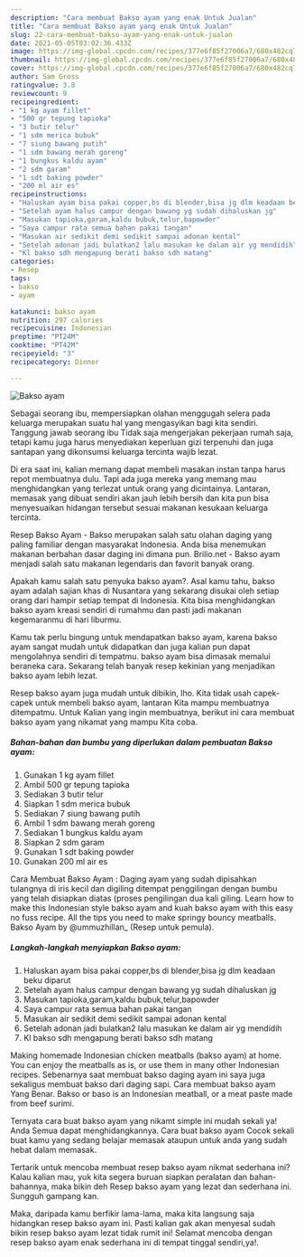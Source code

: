 ```yaml
---
description: "Cara membuat Bakso ayam yang enak Untuk Jualan"
title: "Cara membuat Bakso ayam yang enak Untuk Jualan"
slug: 22-cara-membuat-bakso-ayam-yang-enak-untuk-jualan
date: 2021-05-05T03:02:36.433Z
image: https://img-global.cpcdn.com/recipes/377e6f85f27006a7/680x482cq70/bakso-ayam-foto-resep-utama.jpg
thumbnail: https://img-global.cpcdn.com/recipes/377e6f85f27006a7/680x482cq70/bakso-ayam-foto-resep-utama.jpg
cover: https://img-global.cpcdn.com/recipes/377e6f85f27006a7/680x482cq70/bakso-ayam-foto-resep-utama.jpg
author: Sam Gross
ratingvalue: 3.8
reviewcount: 9
recipeingredient:
- "1 kg ayam fillet"
- "500 gr tepung tapioka"
- "3 butir telur"
- "1 sdm merica bubuk"
- "7 siung bawang putih"
- "1 sdm bawang merah goreng"
- "1 bungkus kaldu ayam"
- "2 sdm garam"
- "1 sdt baking powder"
- "200 ml air es"
recipeinstructions:
- "Haluskan ayam bisa pakai copper,bs di blender,bisa jg dlm keadaan beku diparut"
- "Setelah ayam halus campur dengan bawang yg sudah dihaluskan jg"
- "Masukan tapioka,garam,kaldu bubuk,telur,bapowder"
- "Saya campur rata semua bahan pakai tangan"
- "Masukan air sedikit demi sedikit sampai adonan kental"
- "Setelah adonan jadi bulatkan2 lalu masukan ke dalam air yg mendidih"
- "Kl bakso sdh mengapung berati bakso sdh matang"
categories:
- Resep
tags:
- bakso
- ayam

katakunci: bakso ayam 
nutrition: 297 calories
recipecuisine: Indonesian
preptime: "PT24M"
cooktime: "PT42M"
recipeyield: "3"
recipecategory: Dinner

---
```



![Bakso ayam](https://img-global.cpcdn.com/recipes/377e6f85f27006a7/680x482cq70/bakso-ayam-foto-resep-utama.jpg)

Sebagai seorang ibu, mempersiapkan olahan menggugah selera pada keluarga merupakan suatu hal yang mengasyikan bagi kita sendiri. Tanggung jawab seorang ibu Tidak saja mengerjakan pekerjaan rumah saja, tetapi kamu juga harus menyediakan keperluan gizi terpenuhi dan juga santapan yang dikonsumsi keluarga tercinta wajib lezat.

Di era  saat ini, kalian memang dapat membeli masakan instan tanpa harus repot membuatnya dulu. Tapi ada juga mereka yang memang mau menghidangkan yang terlezat untuk orang yang dicintainya. Lantaran, memasak yang dibuat sendiri akan jauh lebih bersih dan kita pun bisa menyesuaikan hidangan tersebut sesuai makanan kesukaan keluarga tercinta. 

Resep Bakso Ayam - Bakso merupakan salah satu olahan daging yang paling familiar dengan masyarakat Indonesia. Anda bisa menemukan makanan berbahan dasar daging ini dimana pun. Brilio.net - Bakso ayam menjadi salah satu makanan legendaris dan favorit banyak orang.

Apakah kamu salah satu penyuka bakso ayam?. Asal kamu tahu, bakso ayam adalah sajian khas di Nusantara yang sekarang disukai oleh setiap orang dari hampir setiap tempat di Indonesia. Kita bisa menghidangkan bakso ayam kreasi sendiri di rumahmu dan pasti jadi makanan kegemaranmu di hari liburmu.

Kamu tak perlu bingung untuk mendapatkan bakso ayam, karena bakso ayam sangat mudah untuk didapatkan dan juga kalian pun dapat mengolahnya sendiri di tempatmu. bakso ayam bisa dimasak memalui beraneka cara. Sekarang telah banyak resep kekinian yang menjadikan bakso ayam lebih lezat.

Resep bakso ayam juga mudah untuk dibikin, lho. Kita tidak usah capek-capek untuk membeli bakso ayam, lantaran Kita mampu membuatnya ditempatmu. Untuk Kalian yang ingin membuatnya, berikut ini cara membuat bakso ayam yang nikamat yang mampu Kita coba.

<!--inarticleads1-->

##### Bahan-bahan dan bumbu yang diperlukan dalam pembuatan Bakso ayam:

1. Gunakan 1 kg ayam fillet
1. Ambil 500 gr tepung tapioka
1. Sediakan 3 butir telur
1. Siapkan 1 sdm merica bubuk
1. Sediakan 7 siung bawang putih
1. Ambil 1 sdm bawang merah goreng
1. Sediakan 1 bungkus kaldu ayam
1. Siapkan 2 sdm garam
1. Gunakan 1 sdt baking powder
1. Gunakan 200 ml air es


Cara Membuat Bakso Ayam : Daging ayam yang sudah dipisahkan tulangnya di iris kecil dan digiling ditempat penggilingan dengan bumbu yang telah disiapkan diatas (proses pengilingan dua kali giling. Learn how to make this Indonesian style bakso ayam and kuah bakso ayam with this easy no fuss recipe. All the tips you need to make springy bouncy meatballs. Bakso Ayam by @ummuzhillan_ (Resep untuk pemula). 

<!--inarticleads2-->

##### Langkah-langkah menyiapkan Bakso ayam:

1. Haluskan ayam bisa pakai copper,bs di blender,bisa jg dlm keadaan beku diparut
1. Setelah ayam halus campur dengan bawang yg sudah dihaluskan jg
1. Masukan tapioka,garam,kaldu bubuk,telur,bapowder
1. Saya campur rata semua bahan pakai tangan
1. Masukan air sedikit demi sedikit sampai adonan kental
1. Setelah adonan jadi bulatkan2 lalu masukan ke dalam air yg mendidih
1. Kl bakso sdh mengapung berati bakso sdh matang


Making homemade Indonesian chicken meatballs (bakso ayam) at home. You can enjoy the meatballs as is, or use them in many other Indonesian recipes. Sebenarnya saat membuat bakso daging ayam ini saya juga sekaligus membuat bakso dari daging sapi. Cara membuat bakso ayam Yang Benar. Bakso or baso is an Indonesian meatball, or a meat paste made from beef surimi. 

Ternyata cara buat bakso ayam yang nikamt simple ini mudah sekali ya! Anda Semua dapat menghidangkannya. Cara buat bakso ayam Cocok sekali buat kamu yang sedang belajar memasak ataupun untuk anda yang sudah hebat dalam memasak.

Tertarik untuk mencoba membuat resep bakso ayam nikmat sederhana ini? Kalau kalian mau, yuk kita segera buruan siapkan peralatan dan bahan-bahannya, maka bikin deh Resep bakso ayam yang lezat dan sederhana ini. Sungguh gampang kan. 

Maka, daripada kamu berfikir lama-lama, maka kita langsung saja hidangkan resep bakso ayam ini. Pasti kalian gak akan menyesal sudah bikin resep bakso ayam lezat tidak rumit ini! Selamat mencoba dengan resep bakso ayam enak sederhana ini di tempat tinggal sendiri,ya!.

